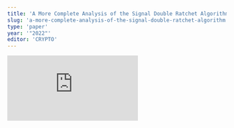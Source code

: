 ```yaml
---
title: 'A More Complete Analysis of the Signal Double Ratchet Algorithm'
slug: 'a-more-complete-analysis-of-the-signal-double-ratchet-algorithm'
type: 'paper'
year: '"2022"'
editor: 'CRYPTO'
---
```


![](https://static.meri.garden/fcac4707e1310be0815c9603f6817e7e.pdf)